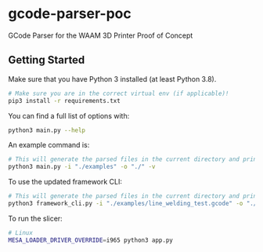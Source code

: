 # gcode-parser-poc

GCode Parser for the WAAM 3D Printer Proof of Concept

## Getting Started

Make sure that you have Python 3 installed (at least Python 3.8).

```bash
# Make sure you are in the correct virtual env (if applicable)!
pip3 install -r requirements.txt
```

You can find a full list of options with:

```bash
python3 main.py --help
```

An example command is:

```bash
# This will generate the parsed files in the current directory and print debug logging
python3 main.py -i "./examples" -o "./" -v
```

To use the updated framework CLI:

```bash
# This will generate the parsed files in the current directory and print debug logging
python3 framework_cli.py -i "./examples/line_welding_test.gcode" -o "./examples/generated" -v
```

To run the slicer:

```bash
# Linux
MESA_LOADER_DRIVER_OVERRIDE=i965 python3 app.py
```
